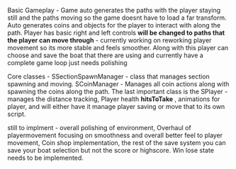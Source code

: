 Basic Gameplay - Game auto generates the paths with the player staying still and the paths moving so the game doesnt have to load a far transform. Auto generates coins and objects for the player to interact with along the path. Player has basic right and left controls
**will be changed to paths that the player can move through** - currently working on reworking player movement so its more stable and feels smoother. Along with this player can choose and save the boat 
that there are using and currently have a complete game loop just needs polishing

Core classes - SSectionSpawnManager - class that manages section spawning and moving. SCoinManager - Manages all coin actions along with spawning the coins along the path. The last important class is the SPlayer - manages the distance tracking, Player health **hitsToTake**
, animations for player, and will either have it manage player saving or move that to its own script.

still to implment - overall polishing of environment, Overhaul of playermovement focusing on smoothness and overall better feel to player movement, Coin shop implementation, the rest of the save system you can save your boat selection but not the score or highscore. 
Win lose state needs to be implemented. 
